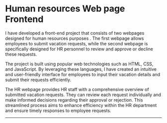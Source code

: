 
<h1>Human resources Web page Frontend</h1>

<p>
  I have developed a front-end project that consists of two webpages designed for human resources purposes . The first webpage allows employees to submit vacation requests, while the second webpage is specifically designed for HR personnel to review and approve or decline these requests.

The project is built using popular web technologies such as HTML, CSS, and JavaScript. By leveraging these languages, I have created an intuitive and user-friendly interface for employees to input their vacation details and submit their requests efficiently.

The HR webpage provides HR staff with a comprehensive overview of submitted vacation requests. They can review each request individually and make informed decisions regarding their approval or rejection. This streamlined process aims to enhance efficiency within the HR department and ensure timely responses to employee requests.
  
</p>
<hr>
